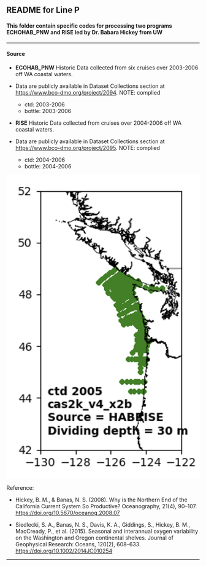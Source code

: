 ## README for Line P

#### This folder contain specific codes for processing two programs ECHOHAB_PNW and RISE led by Dr. Babara Hickey from UW

---

#### Source

- **ECOHAB_PNW** Historic Data collected from six cruises over 2003-2006 off WA coastal waters.
- Data are publicly available in Dataset Collections section at https://www.bco-dmo.org/project/2094. NOTE: complied
  
  - ctd: 2003-2006
  - bottle: 2003-2006

- **RISE** Historic Data collected from cruises over 2004-2006 off WA coastal waters.
- Data are publicly available in Dataset Collections section at https://www.bco-dmo.org/project/2095. NOTE: complied

  - ctd: 2004-2006
  - bottle: 2004-2006  


<p align="center">
  <img src="https://github.com/Zhu-Yifan/LO_user/blob/master/obs/HABRISE/plot/Sampling_station_2015.png" alt="Figure 1. MAP)">
</p>


Reference:

- Hickey, B. M., & Banas, N. S. (2008). Why is the Northern End of the California Current System So Productive? Oceanography, 21(4), 90–107. https://doi.org/10.5670/oceanog.2008.07

- Siedlecki, S. A., Banas, N. S., Davis, K. A., Giddings, S., Hickey, B. M., MacCready, P., et al. (2015). Seasonal and interannual oxygen variability on the Washington and Oregon continental shelves. Journal of Geophysical Research: Oceans, 120(2), 608–633. https://doi.org/10.1002/2014JC010254

---

